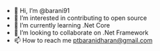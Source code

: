 - 👋 Hi, I’m @barani91
- 👀 I’m interested in contributing to open source
- 🌱 I’m currently learning .Net Core
- 💞️ I’m looking to collaborate on .Net Framework
- 📫 How to reach me ptbaranidharan@gmail.com

<!---
barani91/barani91 is a ✨ special ✨ repository because its `README.md` (this file) appears on your GitHub profile.
You can click the Preview link to take a look at your changes.
--->

